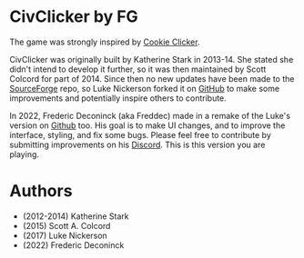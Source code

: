 # CivClicker by FG
The game was strongly inspired by <a href="http://orteil.dashnet.org/cookieclicker/">Cookie Clicker</a>.

CivClicker was originally built by Katherine Stark in 2013-14. She stated she didn't intend
to develop it further, so it was then maintained by <span class="text-white">Scott Colcord</span> for part of 2014.
Since then no new updates have been made to the <a href="https://sourceforge.net/p/civclicker/code/ci/master/tree/" target="_blank">SourceForge</a> repo,
so Luke Nickerson forked it on <a href="https://github.com/deathraygames/civ-clicker" target="_blank">GitHub</a> to make some
improvements and potentially inspire others to contribute.
                                                
In 2022, Frederic Deconinck (aka Freddec) made in a remake of the Luke's version on <a href="https://github.com/FreddecGames/civclickerbyfg" target="_blank">Github</a> too.
His goal is to make UI changes, and to improve the interface, styling, and fix some bugs. Please feel free to contribute by submitting improvements on his <a href="https://discord.gg/cMSCRs8yGP" target="_blank">Discord</a>.
This is this version you are playing.

# Authors

- (2012-2014) Katherine Stark
- (2015) Scott A. Colcord
- (2017) Luke Nickerson
- (2022) Frederic Deconinck
